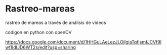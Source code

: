 # Rastreo-mareas
rastreo de mareas a través de análisis de videos

codigon en python con openCV

https://docs.google.com/document/d/1HHGuLAeLezJLOjIgiaTqfjsmfJCVf9lwf8dIJD6WT2s/edit?usp=sharing
